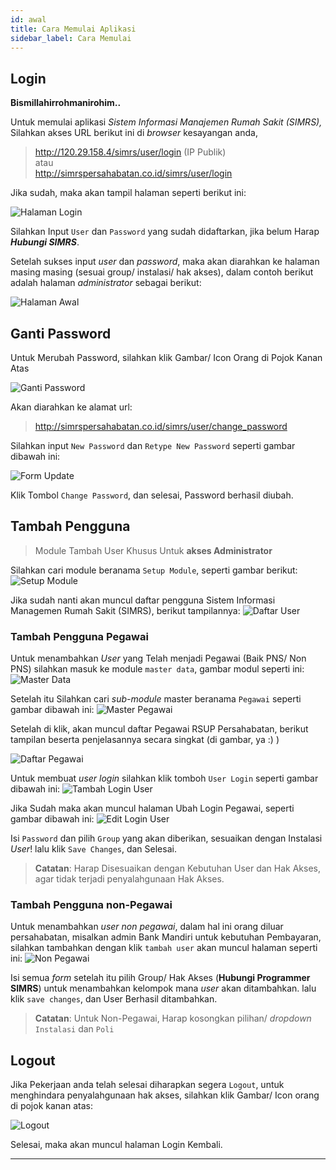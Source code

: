 ```yaml
---
id: awal
title: Cara Memulai Aplikasi
sidebar_label: Cara Memulai
---
```


## Login

**Bismillahirrohmanirohim..**  

Untuk memulai aplikasi *Sistem Informasi Manajemen Rumah Sakit (SIMRS),*  Silahkan akses URL berikut ini di *browser* kesayangan anda,

> http://120.29.158.4/simrs/user/login (IP Publik)  
atau  
> http://simrspersahabatan.co.id/simrs/user/login 

Jika sudah, maka akan tampil halaman seperti berikut ini:

![Halaman Login](assets/login.png) <!-- .element style="border: 0; background: None; box-shadow: None" -->

Silahkan Input `User` dan `Password` yang sudah didaftarkan, jika belum Harap ***Hubungi SIMRS***.

Setelah sukses input *user* dan *password*, maka akan diarahkan ke halaman masing masing (sesuai group/ instalasi/ hak akses), dalam contoh berikut adalah halaman *administrator* sebagai berikut:

![Halaman Awal](assets/halaman-awal.png) 

## Ganti Password

Untuk Merubah Password, silahkan klik Gambar/ Icon Orang di Pojok Kanan Atas

![Ganti Password](assets/ganti-password.png) 

Akan diarahkan ke alamat url: 
>http://simrspersahabatan.co.id/simrs/user/change_password

Silahkan input `New Password` dan `Retype New Password` seperti gambar dibawah ini:

![Form Update](assets/form-update-user.png) 

Klik Tombol `Change Password`, dan selesai, Password berhasil diubah.

## Tambah Pengguna

> Module Tambah User Khusus Untuk **akses Administrator**

Silahkan cari module beranama `Setup Module`, seperti gambar berikut:
![Setup Module](assets/setup-module.png) 

Jika sudah nanti akan muncul daftar pengguna Sistem Informasi Managemen Rumah Sakit (SIMRS), berikut tampilannya:
![Daftar User](assets/daftar-user.png) 

### Tambah Pengguna Pegawai
Untuk menambahkan *User* yang Telah menjadi Pegawai (Baik PNS/ Non PNS) silahkan masuk ke module `master data`, gambar modul seperti ini:
![Master Data](assets/master-data.png) 

Setelah itu Silahkan cari *sub-module* master beranama `Pegawai` seperti gambar dibawah ini:
![Master Pegawai](assets/master-pegawai.png) 

Setelah di klik, akan muncul daftar Pegawai RSUP Persahabatan, berikut tampilan beserta penjelasannya secara singkat (di gambar, ya :) )

![Daftar Pegawai](assets/daftar-pegawai.png) 

Untuk membuat *user login* silahkan klik tomboh `User Login` seperti gambar dibawah ini: 
![Tambah Login User](assets/user-login-tambah.png) 

Jika Sudah maka akan muncul halaman Ubah Login Pegawai, seperti gambar dibawah ini:
![Edit Login User](assets/user-login-edit.png) 

Isi `Password` dan pilih `Group` yang akan diberikan, sesuaikan dengan Instalasi *User*! lalu klik `Save Changes`, dan Selesai.

> **Catatan**: Harap Disesuaikan dengan Kebutuhan User dan Hak Akses, agar tidak terjadi penyalahgunaan Hak Akses. 

### Tambah Pengguna non-Pegawai
Untuk menambahkan *user non pegawai*, dalam hal ini orang diluar persahabatan, misalkan admin Bank Mandiri untuk kebutuhan Pembayaran, silahkan tambahkan dengan klik `tambah user` akan muncul halaman seperti ini:
![Non Pegawai](assets/non-pegawai.png) 

Isi semua *form* setelah itu pilih Group/ Hak Akses (**Hubungi Programmer SIMRS**) untuk menambahkan kelompok mana *user* akan ditambahkan. lalu klik `save changes`, dan User Berhasil ditambahkan.

> **Catatan**: Untuk Non-Pegawai, Harap kosongkan pilihan/ *dropdown* `Instalasi` dan `Poli`

## Logout

Jika Pekerjaan anda telah selesai diharapkan segera `Logout`, untuk menghindara penyalahgunaan hak akses, silahkan klik Gambar/ Icon orang di pojok kanan atas:

![Logout](assets/logout.png) 

Selesai, maka akan muncul halaman Login Kembali.
***
